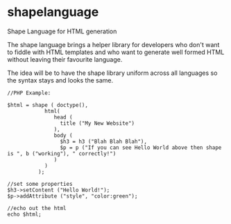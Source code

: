 # shapelanguage
Shape Language for HTML generation

The shape language brings a helper library for developers who don't want to fiddle with HTML templates and who want to generate well formed HTML without leaving their favourite language.

The idea will be to have the shape library uniform across all languages so the syntax stays and looks the same.

    //PHP Example:

    $html = shape ( doctype(), 
                html( 
                   head (
                     title ("My New Website")
                   ),
                   body (
                     $h3 = h3 ("Blah Blah Blah"),
                     $p = p ("If you can see Hello World above then shape is ", b ("working"), " correctly!")
                   )
                ) 
              );

    //set some properties
    $h3->setContent ("Hello World!");
    $p->addAttribute ("style", "color:green");
    
    //echo out the html
    echo $html;
      







